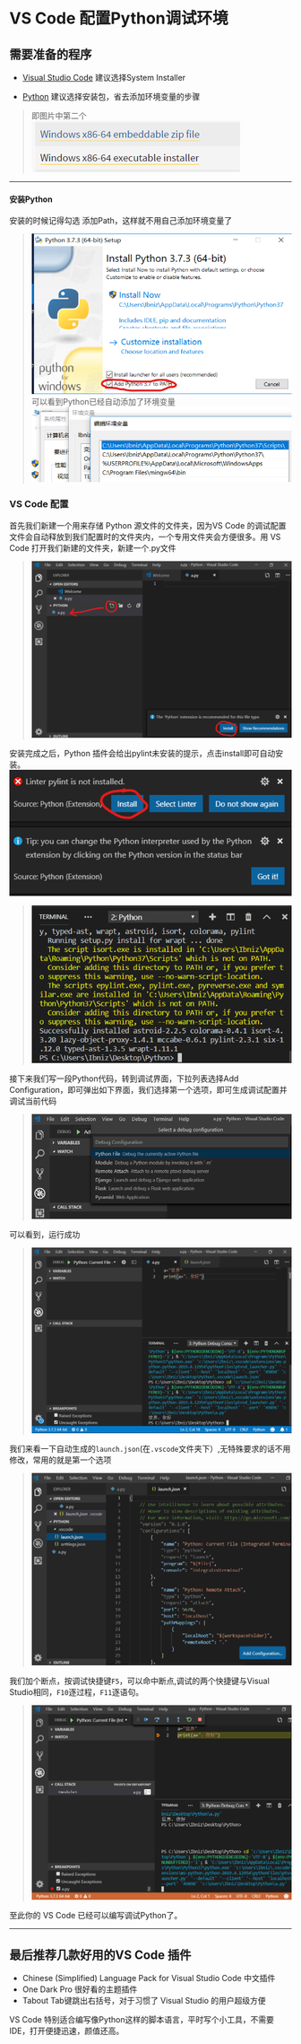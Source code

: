# VS Code 配置Python调试环境
## 需要准备的程序
* [Visual Studio Code]([https://code.visualstudio.com/#alt-downloads](https://code.visualstudio.com/#alt-downloads)
) 建议选择System Installer

* [Python]([https://www.python.org/downloads/release/python-373/](https://www.python.org/downloads/release/python-373/)
) 建议选择安装包，省去添加环境变量的步骤

>即图片中第二个![](i/17890238-930a22eb58bcff10.png)

---
#### 安装Python
安装的时候记得勾选 添加Path，这样就不用自己添加环境变量了
>![](i/17890238-f61ba2638507d0b4.png)可以看到Python已经自动添加了环境变量![](i/17890238-b822382f1dbb846d.png)

### VS Code 配置
首先我们新建一个用来存储 Python 源文件的文件夹，因为VS Code 的调试配置文件会自动释放到我们配置时的文件夹内，一个专用文件夹会方便很多。用 VS Code 打开我们新建的文件夹，新建一个.py文件
>![就会弹出插件安装的提示](i/17890238-a7b749857ecf046c.png)

安装完成之后，Python 插件会给出pylint未安装的提示，点击install即可自动安装。![pylint是Python代码规范检查器](i/17890238-b19c7e0879051691.png)
>![安装成功](i/17890238-3d41b649e1d4959a.png)

接下来我们写一段Python代码，转到调试界面，下拉列表选择Add Configuration，即可弹出如下界面，我们选择第一个选项，即可生成调试配置并调试当前代码
>![选择第一个](i/17890238-9c1e72b9d52e4036.png)

可以看到，运行成功
>![成功输出](i/17890238-c633506f32e36790.png)

我们来看一下自动生成的`launch.json`(在`.vscode`文件夹下）,无特殊要求的话不用修改，常用的就是第一个选项
>![](i/17890238-06270be121a13315.png)

我们加个断点，按调试快捷键`F5`，可以命中断点,调试的两个快捷键与Visual Studio相同，`F10`逐过程，`F11`逐语句。
>![](i/17890238-60fd0931980b3cbd.png)

至此你的 VS Code 已经可以编写调试Python了。

---
## 最后推荐几款好用的VS Code 插件
* Chinese (Simplified) Language Pack for Visual Studio Code 
中文插件
* One Dark Pro 
很好看的主题插件
* Tabout 
Tab键跳出右括号，对于习惯了 Visual Studio 的用户超级方便

VS Code 特别适合编写像Python这样的脚本语言，平时写个小工具，不需要IDE，打开便捷迅速，颜值还高。